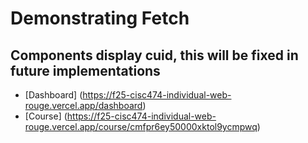 # Demonstrating Fetch
## Components display cuid, this will be fixed in future implementations
- [Dashboard] (https://f25-cisc474-individual-web-rouge.vercel.app/dashboard)
- [Course] (https://f25-cisc474-individual-web-rouge.vercel.app/course/cmfpr6ey50000xktol9ycmpwq)
